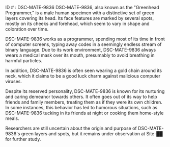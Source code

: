 ID # : DSC-MATE-9836
DSC-MATE-9836, also known as the "Greenhead Programmer," is a male human specimen with a distinctive set of green layers covering its head. Its face features are marked by several spots, mostly on its cheeks and forehead, which seem to vary in shape and coloration over time.

DSC-MATE-9836 works as a programmer, spending most of its time in front of computer screens, typing away codes in a seemingly endless stream of binary language. Due to its work environment, DSC-MATE-9836 always wears a medical mask over its mouth, presumably to avoid breathing in harmful particles.

In addition, DSC-MATE-9836 is often seen wearing a gold chain around its neck, which it claims to be a good luck charm against malicious computer viruses.

Despite its reserved personality, DSC-MATE-9836 is known for its nurturing and caring demeanor towards others. It often goes out of its way to help friends and family members, treating them as if they were its own children. In some instances, this behavior has led to humorous situations, such as DSC-MATE-9836 tucking in its friends at night or cooking them home-style meals.

Researchers are still uncertain about the origin and purpose of DSC-MATE-9836's green layers and spots, but it remains under observation at Site-██ for further study.